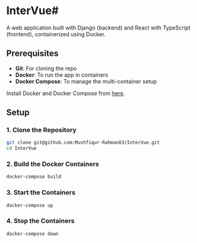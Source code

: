 # InterVue# 

A web application built with Django (backend) and React with TypeScript (frontend), containerized using Docker.

## Prerequisites
- **Git**: For cloning the repo
- **Docker**: To run the app in containers
- **Docker Compose**: To manage the multi-container setup

Install Docker and Docker Compose from [here](https://docs.docker.com/get-docker/).

## Setup

### 1. Clone the Repository

```bash
git clone git@github.com:Mushfiqur-Rahman83/InterVue.git
cd InterVue
```

### 2. Build the Docker Containers

```bash
docker-compose build
```

### 3. Start the Containers
```bash
docker-compose up
```

### 4. Stop the Containers
```bash
docker-compose down
```
